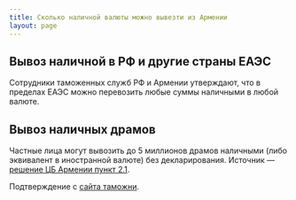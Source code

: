 ```yaml
---
title: Сколько наличной валюты можно вывезти из Армении
layout: page
---
```


## Вывоз наличной в РФ и другие страны ЕАЭС

Сотрудники таможенных служб РФ и Армении утверждают, что в пределах ЕАЭС можно перевозить любые суммы наличными в любой валюте.

## Вывоз наличных драмов

Частные лица могут вывозить до 5 миллионов драмов наличными (либо эквивалент в иностранной валюте) без декларирования.
Источник — [решение ЦБ Армении пункт 2.1](https://www.arlis.am/DocumentView.aspx?docid=41645).

Подтверждение с [сайта таможни](https://petekamutner.am/Content.aspx?itn=csCITouristsInformation).